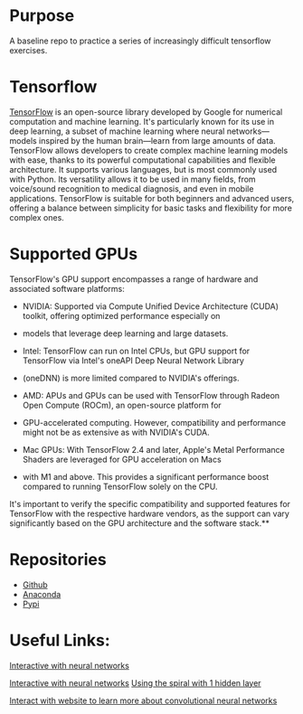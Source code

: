 # Purpose
A baseline repo to practice a series of increasingly difficult tensorflow exercises.

# Tensorflow
[TensorFlow](https://www.tensorflow.org/) is an open-source library developed by Google for numerical computation and 
machine learning. It's particularly known for its use in deep learning, a subset of machine learning where neural 
networks—models inspired by the human brain—learn from large amounts of data. TensorFlow allows developers to create 
complex machine learning models with ease, thanks to its powerful computational capabilities and flexible architecture. 
It supports various languages, but is most commonly used with Python. Its versatility allows it to be used in many 
fields, from voice/sound recognition to medical diagnosis, and even in mobile applications. TensorFlow is suitable for 
both beginners and advanced users, offering a balance between simplicity for basic tasks and flexibility for more 
complex ones.

# Supported GPUs
TensorFlow's GPU support encompasses a range of hardware and associated software platforms:

* NVIDIA: Supported via Compute Unified Device Architecture (CUDA) toolkit, offering optimized performance especially on
* models that leverage deep learning and large datasets.

* Intel: TensorFlow can run on Intel CPUs, but GPU support for TensorFlow via Intel's oneAPI Deep Neural Network Library
* (oneDNN) is more limited compared to NVIDIA's offerings.

* AMD: APUs and GPUs can be used with TensorFlow through Radeon Open Compute (ROCm), an open-source platform for 
* GPU-accelerated computing. However, compatibility and performance might not be as extensive as with NVIDIA's CUDA.

* Mac GPUs: With TensorFlow 2.4 and later, Apple's Metal Performance Shaders are leveraged for GPU acceleration on Macs 
* with M1 and above. This provides a significant performance boost compared to running TensorFlow solely on the CPU.

It's important to verify the specific compatibility and supported features for TensorFlow with the respective hardware 
vendors, as the support can vary significantly based on the GPU architecture and the software stack.**

# Repositories
  * [Github](https://github.com/tensorflow/tensorflow)
  * [Anaconda](https://anaconda.org/conda-forge/tensorflow)
  * [Pypi](https://pypi.org/project/tensorflow/)

# Useful Links:
[Interactive with neural networks](https://playground.tensorflow.org)

[Interactive with neural networks](https://playground.tensorflow.org)
[Using the spiral with 1 hidden layer](https://www.youtube.com/watch?v=baXx0vlMyfo)

[Interact with website to learn more about convolutional neural networks](https://poloclub.github.io/cnn-explainer/)
